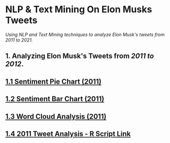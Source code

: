 # NLP & Text Mining On Elon Musks Tweets

*Using NLP and Text Mining techniques to analyze Elon Musk's tweets from 2011 to 2021.*

## 1. Analyzing Elon Musk's Tweets from *2011 to 2012*.

## [1.1 Sentiment Pie Chart (2011)](https://github.com/drdataSpp/Spp-NLP-On-Elon-Musks-Tweets/blob/master/2011%20-%20SA%20Pie%20Chart.png)

## [1.2 Sentiment Bar Chart (2011)](https://github.com/drdataSpp/Spp-NLP-On-Elon-Musks-Tweets/blob/master/2011%20-%20SA%20Bar%20Chart.png)

## [1.3 Word Cloud Analysis (2011)](https://github.com/drdataSpp/Spp-NLP-On-Elon-Musks-Tweets/blob/master/2011%20-%20SA%20Word%20Cloud.png)

## [1.4 2011 Tweet Analysis - R Script Link](https://github.com/drdataSpp/Spp-NLP-On-Elon-Musks-Tweets/blob/master/2011-Elon%20Musk%20Tweet%20Analysis.R)
